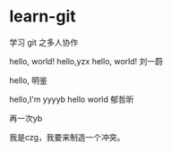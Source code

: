 # learn-git
学习 git 之多人协作

hello, world!
hello,yzx
hello, world! 刘一蔚

hello, 明鉴

hello,I'm yyyyb
hello world 郁哲昕

再一次yb

我是czg，我要来制造一个冲突。